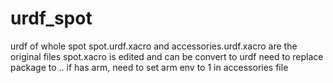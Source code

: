 # urdf_spot
urdf of whole spot
spot.urdf.xacro and accessories.urdf.xacro are the original files
spot.xacro is edited and can be convert to urdf
need to replace package to ..
if has arm, need to set arm env to 1 in accessories file
